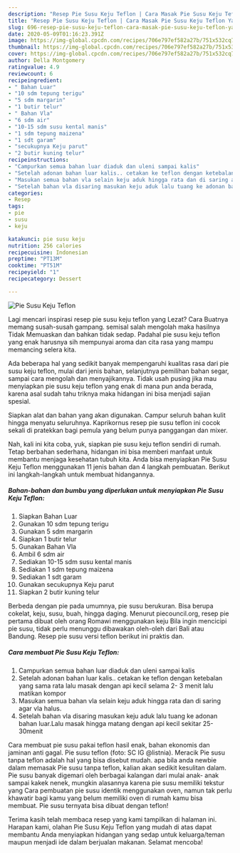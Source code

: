```yaml
---
description: "Resep Pie Susu Keju Teflon | Cara Masak Pie Susu Keju Teflon Yang Sedap"
title: "Resep Pie Susu Keju Teflon | Cara Masak Pie Susu Keju Teflon Yang Sedap"
slug: 696-resep-pie-susu-keju-teflon-cara-masak-pie-susu-keju-teflon-yang-sedap
date: 2020-05-09T01:16:23.391Z
image: https://img-global.cpcdn.com/recipes/706e797ef582a27b/751x532cq70/pie-susu-keju-teflon-foto-resep-utama.jpg
thumbnail: https://img-global.cpcdn.com/recipes/706e797ef582a27b/751x532cq70/pie-susu-keju-teflon-foto-resep-utama.jpg
cover: https://img-global.cpcdn.com/recipes/706e797ef582a27b/751x532cq70/pie-susu-keju-teflon-foto-resep-utama.jpg
author: Della Montgomery
ratingvalue: 4.9
reviewcount: 6
recipeingredient:
- " Bahan Luar"
- "10 sdm tepung terigu"
- "5 sdm margarin"
- "1 butir telur"
- " Bahan Vla"
- "6 sdm air"
- "10-15 sdm susu kental manis"
- "1 sdm tepung maizena"
- "1 sdt garam"
- "secukupnya Keju parut"
- "2 butir kuning telur"
recipeinstructions:
- "Campurkan semua bahan luar diaduk dan uleni sampai kalis"
- "Setelah adonan bahan luar kalis.. cetakan ke teflon dengan ketebalan yang sama rata lalu masak dengan api kecil selama 2- 3 menit lalu matikan kompor"
- "Masukan semua bahan vla selain keju aduk hingga rata dan di saring agar vla halus."
- "Setelah bahan vla disaring masukan keju aduk lalu tuang ke adonan bahan luar.Lalu masak hingga matang dengan api kecil sekitar 25-30menit"
categories:
- Resep
tags:
- pie
- susu
- keju

katakunci: pie susu keju 
nutrition: 256 calories
recipecuisine: Indonesian
preptime: "PT13M"
cooktime: "PT51M"
recipeyield: "1"
recipecategory: Dessert

---
```



![Pie Susu Keju Teflon](https://img-global.cpcdn.com/recipes/706e797ef582a27b/751x532cq70/pie-susu-keju-teflon-foto-resep-utama.jpg)

Lagi mencari inspirasi resep pie susu keju teflon yang Lezat? Cara Buatnya memang susah-susah gampang. semisal salah mengolah maka hasilnya Tidak Memuaskan dan bahkan tidak sedap. Padahal pie susu keju teflon yang enak harusnya sih mempunyai aroma dan cita rasa yang mampu memancing selera kita.

Ada beberapa hal yang sedikit banyak mempengaruhi kualitas rasa dari pie susu keju teflon, mulai dari jenis bahan, selanjutnya pemilihan bahan segar, sampai cara mengolah dan menyajikannya. Tidak usah pusing jika mau menyiapkan pie susu keju teflon yang enak di mana pun anda berada, karena asal sudah tahu triknya maka hidangan ini bisa menjadi sajian spesial.

Siapkan alat dan bahan yang akan digunakan. Campur seluruh bahan kulit hingga menyatu seluruhnya. Kaprikornus resep pie susu teflon ini cocok sekali di pratekkan bagi pemula yang belum punya panggangan dan mixer.


Nah, kali ini kita coba, yuk, siapkan pie susu keju teflon sendiri di rumah. Tetap berbahan sederhana, hidangan ini bisa memberi manfaat untuk membantu menjaga kesehatan tubuh kita. Anda bisa menyiapkan Pie Susu Keju Teflon menggunakan 11 jenis bahan dan 4 langkah pembuatan. Berikut ini langkah-langkah untuk membuat hidangannya.

<!--inarticleads1-->

##### Bahan-bahan dan bumbu yang diperlukan untuk menyiapkan Pie Susu Keju Teflon:

1. Siapkan  Bahan Luar
1. Gunakan 10 sdm tepung terigu
1. Gunakan 5 sdm margarin
1. Siapkan 1 butir telur
1. Gunakan  Bahan Vla
1. Ambil 6 sdm air
1. Sediakan 10-15 sdm susu kental manis
1. Sediakan 1 sdm tepung maizena
1. Sediakan 1 sdt garam
1. Gunakan secukupnya Keju parut
1. Siapkan 2 butir kuning telur


Berbeda dengan pie pada umumnya, pie susu berukuran. Bisa berupa cokelat, keju, susu, buah, hingga daging. Menurut piecouncil.org, resep pie pertama dibuat oleh orang Romawi menggunakan keju Bila ingin mencicipi pie susu, tidak perlu menunggu dibawakan oleh-oleh dari Bali atau Bandung. Resep pie susu versi teflon berikut ini praktis dan. 

<!--inarticleads2-->

##### Cara membuat Pie Susu Keju Teflon:

1. Campurkan semua bahan luar diaduk dan uleni sampai kalis
1. Setelah adonan bahan luar kalis.. cetakan ke teflon dengan ketebalan yang sama rata lalu masak dengan api kecil selama 2- 3 menit lalu matikan kompor
1. Masukan semua bahan vla selain keju aduk hingga rata dan di saring agar vla halus.
1. Setelah bahan vla disaring masukan keju aduk lalu tuang ke adonan bahan luar.Lalu masak hingga matang dengan api kecil sekitar 25-30menit


Cara membuat pie susu pakai teflon hasil enak, bahan ekonomis dan jaminan anti gagal. Pie susu teflon (foto: SC IG @listnia). Meracik Pie susu tanpa teflon adalah hal yang bisa disebut mudah. apa bila anda newbie dalam memasak Pie susu tanpa teflon, kalian akan sedikit kesulitan dalam. Pie susu banyak digemari oleh berbagai kalangan dari mulai anak- anak sampai kakek nenek, mungkin alasannya karena pie susu memiliki tekstur yang Cara pembuatan pie susu identik menggunakan oven, namun tak perlu khawatir bagi kamu yang belum memiliki oven di rumah kamu bisa membuat. Pie susu ternyata bisa dibuat dengan teflon! 

Terima kasih telah membaca resep yang kami tampilkan di halaman ini. Harapan kami, olahan Pie Susu Keju Teflon yang mudah di atas dapat membantu Anda menyiapkan hidangan yang sedap untuk keluarga/teman maupun menjadi ide dalam berjualan makanan. Selamat mencoba!
